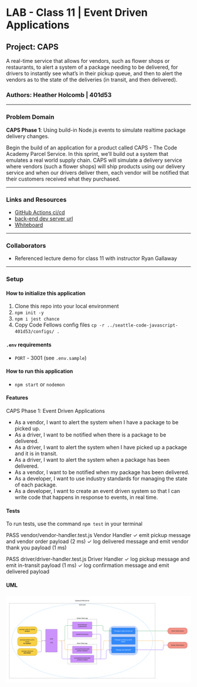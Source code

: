 # LAB - Class 11 | Event Driven Applications

## Project: CAPS

A real-time service that allows for vendors, such as flower shops or restaurants, to alert a system of a package needing to be delivered, for drivers to instantly see what’s in their pickup queue, and then to alert the vendors as to the state of the deliveries (in transit, and then delivered).

### Authors: Heather Holcomb | 401d53

***

### Problem Domain

**CAPS Phase 1**: Using build-in Node.js events to simulate realtime package delivery changes.

Begin the build of an application for a product called CAPS - The Code Academy Parcel Service. In this sprint, we’ll build out a system that emulates a real world supply chain. CAPS will simulate a delivery service where vendors (such a flower shops) will ship products using our delivery service and when our drivers deliver them, each vendor will be notified that their customers received what they purchased.

***

### Links and Resources

- [GitHub Actions ci/cd](https://github.com/holcombheather/caps/actions)
- [back-end dev server url](https://caps-z2cc.onrender.com)
- [Whiteboard](https://www.figma.com/file/LmkZ4QxH40tRryEP8EIPrf/Whiteboard-401d53?type=whiteboard&node-id=0%3A1&t=t9QcXiax6SKKr7d3-1)

***

### Collaborators

- Referenced lecture demo for class 11 with instructor Ryan Gallaway

***

### Setup

#### How to initialize this application
1. Clone this repo into your local environment
2. `npm init -y`
3. `npm i jest chance`
4. Copy Code Fellows config files `cp -r ../seattle-code-javascript-401d53/configs/ .`

#### `.env` requirements

- `PORT` - 3001  (see `.env.sample`)

#### How to run this application

- `npm start` or `nodemon`

#### Features

CAPS Phase 1: Event Driven Applications
- As a vendor, I want to alert the system when I have a package to be picked up.
- As a driver, I want to be notified when there is a package to be delivered.
- As a driver, I want to alert the system when I have picked up a package and it is in transit.
- As a driver, I want to alert the system when a package has been delivered.
- As a vendor, I want to be notified when my package has been delivered.
- As a developer, I want to use industry standards for managing the state of each package.
- As a developer, I want to create an event driven system so that I can write code that happens in response to events, in real time.

#### Tests

To run tests, use the command `npm test` in your terminal

 PASS  vendor/vendor-handler.test.js
  Vendor Handler
    ✓ emit pickup message and vendor order payload (2 ms)
    ✓ log delivered message and emit vendor thank you payload (1 ms)

 PASS  driver/driver-handler.test.js
  Driver Handler
    ✓ log pickup message and emit in-transit payload (1 ms)
    ✓ log confirmation message and emit delivered payload

#### UML
![UML image](UML_lab11.png)

